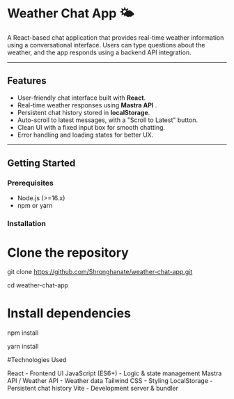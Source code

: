 # Weather Chat App 🌤️

A React-based chat application that provides real-time weather information using a conversational interface. Users can type questions about the weather, and the app responds using a backend API integration.

---

## Features

- User-friendly chat interface built with **React**.
- Real-time weather responses using **Mastra API** .
- Persistent chat history stored in **localStorage**.
- Auto-scroll to latest messages, with a "Scroll to Latest" button.
- Clean UI with a fixed input box for smooth chatting.
- Error handling and loading states for better UX.

---

## Getting Started

### Prerequisites

- Node.js (>=16.x)
- npm or yarn

### Installation

# Clone the repository
git clone https://github.com/Shronghanate/weather-chat-app.git

cd weather-chat-app

# Install dependencies
npm install
 
yarn install

#Technologies Used

React - Frontend UI
JavaScript (ES6+) - Logic & state management
Mastra API / Weather API - Weather data
Tailwind CSS - Styling
LocalStorage - Persistent chat history
Vite - Development server & bundler


